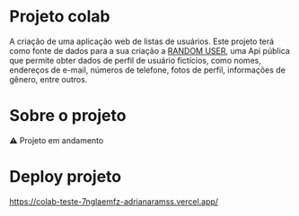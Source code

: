 # Projeto colab 
A criação de uma aplicação web de listas de usuários.
Este projeto terá como fonte de dados para a sua criação a [RANDOM USER](https://pokeapi.co/ "RANDOM USER"), uma Api pública  que permite obter dados de perfil de usuário fictícios, como nomes, endereços de e-mail, números de telefone, fotos de perfil, informações de gênero, entre outros.


# Sobre o projeto
⚠️ Projeto em andamento


# Deploy projeto
https://colab-teste-7nglaemfz-adrianaramss.vercel.app/
